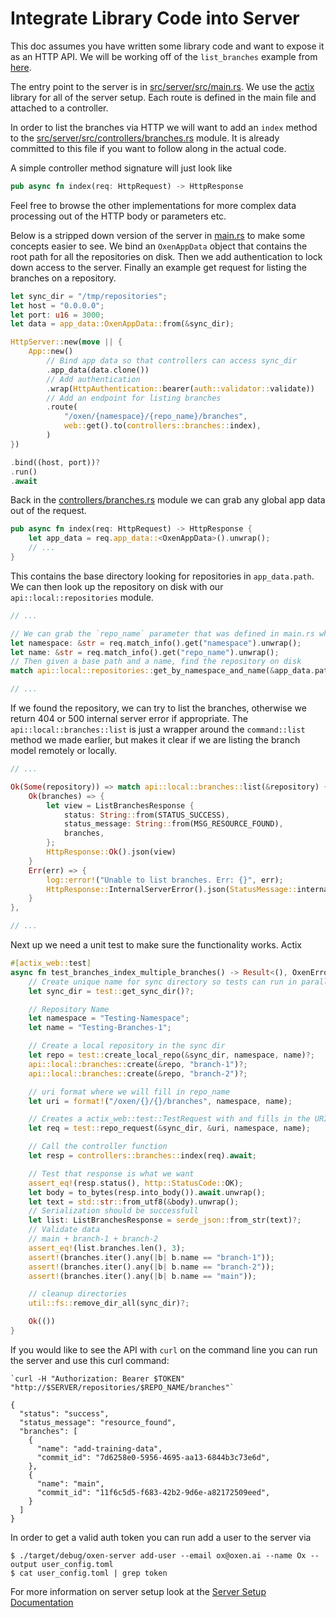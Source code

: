 # Integrate Library Code into Server

This doc assumes you have written some library code and want to expose it as an HTTP API. We will be working off of the `list_branches` example from [here](AddLibraryCode.md).

The entry point to the server is in [src/server/src/main.rs](https://github.com/Oxen-AI/Oxen/blob/main/src/server/src/main.rs). We use the [actix](https://actix.rs/) library for all of the server setup. Each route is defined in the main file and attached to a controller.

In order to list the branches via HTTP we will want to add an `index` method to the [src/server/src/controllers/branches.rs](https://github.com/Oxen-AI/Oxen/blob/main/src/server/src/controllers/branches.rs) module. It is already committed to this file if you want to follow along in the actual code.

A simple controller method signature will just look like

```rust
pub async fn index(req: HttpRequest) -> HttpResponse
```

Feel free to browse the other implementations for more complex data processing out of the HTTP body or parameters etc.

Below is a stripped down version of the server in [main.rs](https://github.com/Oxen-AI/Oxen/blob/main/src/server/src/main.rs) to make some concepts easier to see. We bind an `OxenAppData` object that contains the root path for all the repositories on disk. Then we add authentication to lock down access to the server. Finally an example get request for listing the branches on a repository.

```rust
let sync_dir = "/tmp/repositories";
let host = "0.0.0.0";
let port: u16 = 3000;
let data = app_data::OxenAppData::from(&sync_dir);

HttpServer::new(move || {
    App::new()
        // Bind app data so that controllers can access sync_dir
        .app_data(data.clone())
        // Add authentication
        .wrap(HttpAuthentication::bearer(auth::validator::validate))
        // Add an endpoint for listing branches
        .route(
            "/oxen/{namespace}/{repo_name}/branches",
            web::get().to(controllers::branches::index),
        )
})

.bind((host, port))?
.run()
.await
```

Back in the [controllers/branches.rs](https://github.com/Oxen-AI/Oxen/blob/main/src/server/src/controllers/branches.rs) module we can grab any global app data out of the request.

```rust
pub async fn index(req: HttpRequest) -> HttpResponse {
    let app_data = req.app_data::<OxenAppData>().unwrap();
    // ...
}
```

This contains the base directory looking for repositories in `app_data.path`. We can then look up the repository on disk with our `api::local::repositories` module.

```rust
// ...

// We can grab the `repo_name` parameter that was defined in main.rs when binding the server endpoint
let namespace: &str = req.match_info().get("namespace").unwrap();
let name: &str = req.match_info().get("repo_name").unwrap();
// Then given a base path and a name, find the repository on disk
match api::local::repositories::get_by_namespace_and_name(&app_data.path, namespace, name) {

// ...
```

If we found the repository, we can try to list the branches, otherwise we return 404 or 500 internal server error if appropriate. The `api::local::branches::list` is just a wrapper around the `command::list` method we made earlier, but makes it clear if we are listing the branch model remotely or locally.

```rust
// ...

Ok(Some(repository)) => match api::local::branches::list(&repository) {
    Ok(branches) => {
        let view = ListBranchesResponse {
            status: String::from(STATUS_SUCCESS),
            status_message: String::from(MSG_RESOURCE_FOUND),
            branches,
        };
        HttpResponse::Ok().json(view)
    }
    Err(err) => {
        log::error!("Unable to list branches. Err: {}", err);
        HttpResponse::InternalServerError().json(StatusMessage::internal_server_error())
    }
},

// ...
```

Next up we need a unit test to make sure the functionality works. Actix

```rust
#[actix_web::test]
async fn test_branches_index_multiple_branches() -> Result<(), OxenError> {
    // Create unique name for sync directory so tests can run in parallel
    let sync_dir = test::get_sync_dir()?;

    // Repository Name
    let namespace = "Testing-Namespace";
    let name = "Testing-Branches-1";

    // Create a local repository in the sync dir
    let repo = test::create_local_repo(&sync_dir, namespace, name)?;
    api::local::branches::create(&repo, "branch-1")?;
    api::local::branches::create(&repo, "branch-2")?;

    // uri format where we will fill in repo_name
    let uri = format!("/oxen/{}/{}/branches", namespace, name);

    // Creates a actix_web::test::TestRequest with and fills in the URI param
    let req = test::repo_request(&sync_dir, &uri, namespace, name);

    // Call the controller function
    let resp = controllers::branches::index(req).await;

    // Test that response is what we want
    assert_eq!(resp.status(), http::StatusCode::OK);
    let body = to_bytes(resp.into_body()).await.unwrap();
    let text = std::str::from_utf8(&body).unwrap();
    // Serialization should be successfull
    let list: ListBranchesResponse = serde_json::from_str(text)?;
    // Validate data
    // main + branch-1 + branch-2
    assert_eq!(list.branches.len(), 3);
    assert!(branches.iter().any(|b| b.name == "branch-1"));
    assert!(branches.iter().any(|b| b.name == "branch-2"));
    assert!(branches.iter().any(|b| b.name == "main"));

    // cleanup directories
    util::fs::remove_dir_all(sync_dir)?;

    Ok(())
}
```

If you would like to see the API with `curl` on the command line you can run the server and use this curl command:

```shell
`curl -H "Authorization: Bearer $TOKEN" "http://$SERVER/repositories/$REPO_NAME/branches"`

{
  "status": "success",
  "status_message": "resource_found",
  "branches": [
    {
      "name": "add-training-data",
      "commit_id": "7d6258e0-5956-4695-aa13-6844b3c73e6d",
    },
    {
      "name": "main",
      "commit_id": "11f6c5d5-f683-42b2-9d6e-a82172509eed",
    }
  ]
}
```

In order to get a valid auth token you can run add a user to the server via

```shell
$ ./target/debug/oxen-server add-user --email ox@oxen.ai --name Ox --output user_config.toml
$ cat user_config.toml | grep token
```

For more information on server setup look at the [Server Setup Documentation](../examples/0_ServerSetup.md)
